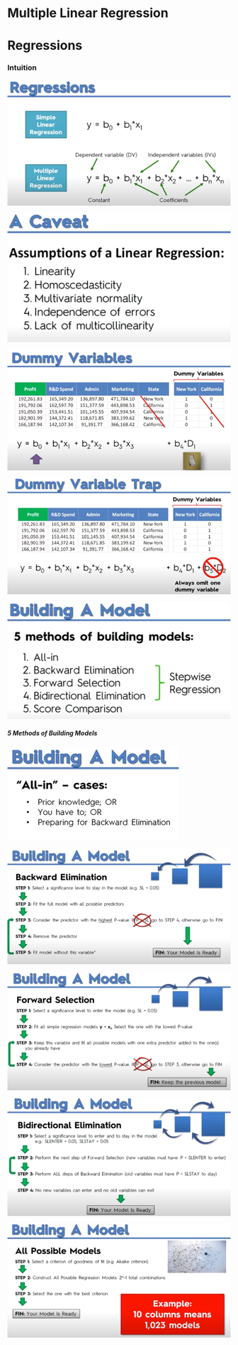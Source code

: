 
# Multiple Linear Regression
# Regressions
### Intuition

[![Multiple Linear Regression](https://github.com/Zurezh/ML_Model/blob/master/Part%2002%20Regression/Section%202%20Mutiple%20Linear%20Regression/Images/04_MutipleLinearRegression.PNG "Multiple Linear Regression")](https://github.com/Zurezh/ML_Model/blob/master/Part%2002%20Regression/Section%202%20Mutiple%20Linear%20Regression/Images/04_MutipleLinearRegression.PNG "Multiple Linear Regression")

[![A Caveat](https://github.com/Zurezh/ML_Model/blob/master/Part%2002%20Regression/Section%202%20Mutiple%20Linear%20Regression/Images/05_Caveat.PNG "A Caveat")](https://github.com/Zurezh/ML_Model/blob/master/Part%2002%20Regression/Section%202%20Mutiple%20Linear%20Regression/Images/05_Caveat.PNG "A Caveat")

[![Dummy Variables](https://github.com/Zurezh/ML_Model/blob/master/Part%2002%20Regression/Section%202%20Mutiple%20Linear%20Regression/Images/06_DummyVariables.PNG "Dummy Variables")](https://github.com/Zurezh/ML_Model/blob/master/Part%2002%20Regression/Section%202%20Mutiple%20Linear%20Regression/Images/06_DummyVariables.PNG "Dummy Variables")


[![Dummy Variables Trap](https://github.com/Zurezh/ML_Model/blob/master/Part%2002%20Regression/Section%202%20Mutiple%20Linear%20Regression/Images/07_DummyVariablesTrap.PNG "Dummy Variables")](https://github.com/Zurezh/ML_Model/blob/master/Part%2002%20Regression/Section%202%20Mutiple%20Linear%20Regression/Images/07_DummyVariablesTrap.PNG "Dummy Variables Trap")

[![Building A Model](https://github.com/Zurezh/ML_Model/blob/master/Part%2002%20Regression/Section%202%20Mutiple%20Linear%20Regression/Images/08_BuildingAModel.PNG "Building A Model")](https://github.com/Zurezh/ML_Model/blob/master/Part%2002%20Regression/Section%202%20Mutiple%20Linear%20Regression/Images/08_BuildingAModel.PNG "Building A Model")

##### 5 Methods of Building Models

[![01 All-in](https://github.com/Zurezh/ML_Model/blob/master/Part%2002%20Regression/Section%202%20Mutiple%20Linear%20Regression/Images/09_AllIn.PNG "01 All-in")](https://github.com/Zurezh/ML_Model/blob/master/Part%2002%20Regression/Section%202%20Mutiple%20Linear%20Regression/Images/09_AllIn.PNG "01 All-in")

[![02 Backward Elimination](https://github.com/Zurezh/ML_Model/blob/master/Part%2002%20Regression/Section%202%20Mutiple%20Linear%20Regression/Images/10_BackwardElimination.PNG "02 Backward Elimination")](https://github.com/Zurezh/ML_Model/blob/master/Part%2002%20Regression/Section%202%20Mutiple%20Linear%20Regression/Images/10_BackwardElimination.PNG "02 Backward Elimination")

[![03 Foward Selection](https://github.com/Zurezh/ML_Model/blob/master/Part%2002%20Regression/Section%202%20Mutiple%20Linear%20Regression/Images/11_ForwardSelection.PNG "03 Foward Selection")](https://github.com/Zurezh/ML_Model/blob/master/Part%2002%20Regression/Section%202%20Mutiple%20Linear%20Regression/Images/11_ForwardSelection.PNG "03 Foward Selection")

[![04 Bidirectional Elimination](https://github.com/Zurezh/ML_Model/blob/master/Part%2002%20Regression/Section%202%20Mutiple%20Linear%20Regression/Images/12_BiDirectional.PNG "04 Bidirectional Elimination")](https://github.com/Zurezh/ML_Model/blob/master/Part%2002%20Regression/Section%202%20Mutiple%20Linear%20Regression/Images/12_BiDirectional.PNG "04 Bidirectional Elimination")

[![05 All Possible Models](https://github.com/Zurezh/ML_Model/blob/master/Part%2002%20Regression/Section%202%20Mutiple%20Linear%20Regression/Images/13_AllPossibleModels.PNG "05 All Possible Models")](https://github.com/Zurezh/ML_Model/blob/master/Part%2002%20Regression/Section%202%20Mutiple%20Linear%20Regression/Images/13_AllPossibleModels.PNG "05 All Possible Models")
